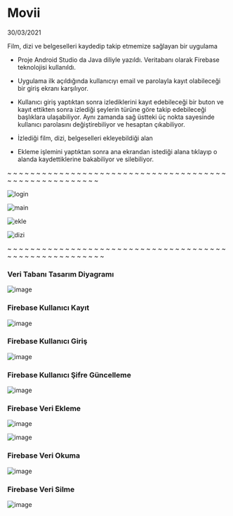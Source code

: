 # Movii       
 30/03/2021
 
 Film, dizi ve belgeselleri kaydedip takip etmemize sağlayan bir uygulama
 
 * Proje Android Studio da Java diliyle yazıldı. Veritabanı olarak 
Firebase teknolojisi kullanıldı.

* Uygulama ilk açıldığında kullanıcıyı email ve parolayla kayıt 
olabileceği bir giriş ekranı karşılıyor.

* Kullanıcı giriş yaptıktan sonra izlediklerini kayıt edebileceği bir 
buton ve kayıt ettikten sonra izlediği şeylerin türüne göre takip 
edebileceği başlıklara ulaşabiliyor. Aynı zamanda sağ üstteki üç nokta
sayesinde kullanıcı parolasını değiştirebiliyor ve hesaptan 
çıkabiliyor.

* İzlediği film, dizi, belgeselleri ekleyebildiği alan 

* Ekleme işlemini yaptıktan sonra ana ekrandan istediği 
alana tıklayıp o alanda kaydettiklerine bakabiliyor ve silebiliyor.

~ ~ ~ ~ ~ ~ ~ ~ ~ ~ ~ ~ ~ ~ ~ ~ ~ ~ ~ ~ ~ ~ ~ ~ ~ ~ ~ ~ ~ ~ ~ ~ ~ ~ ~ ~ ~ ~ ~ ~ ~ ~ ~ ~ ~ ~ ~ ~ ~ ~ ~ ~ ~ ~  

![login](https://user-images.githubusercontent.com/57602386/183288576-1c06d5b2-bfcd-4db5-a85c-ac46b546c3a9.png)

![main](https://user-images.githubusercontent.com/57602386/183288583-4b884c6e-0d34-4938-873b-218811454121.png)

![ekle](https://user-images.githubusercontent.com/57602386/183288588-9fe7e97d-9e2e-4487-9592-6c4a17536ded.png)

![dizi](https://user-images.githubusercontent.com/57602386/183288593-c8714dc3-bf04-459a-8530-23b27f2b0ad9.png)

~ ~ ~ ~ ~ ~ ~ ~ ~ ~ ~ ~ ~ ~ ~ ~ ~ ~ ~ ~ ~ ~ ~ ~ ~ ~ ~ ~ ~ ~ ~ ~ ~ ~ ~ ~ ~ ~ ~ ~ ~ ~ ~ ~ ~ ~ ~ ~ ~ ~ ~ ~ ~ ~ ~

### Veri Tabanı Tasarım Diyagramı

![image](https://user-images.githubusercontent.com/57602386/183288763-b6601c0a-aeba-422a-95ad-3e29376435dd.png)

### Firebase Kullanıcı Kayıt

![image](https://user-images.githubusercontent.com/57602386/183288794-1cd57de0-fad8-4353-b495-8b87245e6bb8.png)

### Firebase Kullanıcı Giriş

![image](https://user-images.githubusercontent.com/57602386/183288823-ecb0884a-ae21-40b7-8f36-09dbec46c197.png)

### Firebase Kullanıcı Şifre Güncelleme

![image](https://user-images.githubusercontent.com/57602386/183288842-4b9b26ca-8449-4379-8919-7e61c6e80de5.png)

### Firebase Veri Ekleme

![image](https://user-images.githubusercontent.com/57602386/183288856-052b4333-e5d2-44c1-b623-537e80ffdba9.png)

![image](https://user-images.githubusercontent.com/57602386/183288876-652a7917-28f3-411b-8d93-a97e3a724503.png)

### Firebase Veri Okuma

![image](https://user-images.githubusercontent.com/57602386/183288895-65995af9-54d5-4ee7-80aa-7ba9324c3100.png)

### Firebase Veri Silme

![image](https://user-images.githubusercontent.com/57602386/183288911-04e81959-3dd3-4a8a-936a-2a3a0548c424.png)







